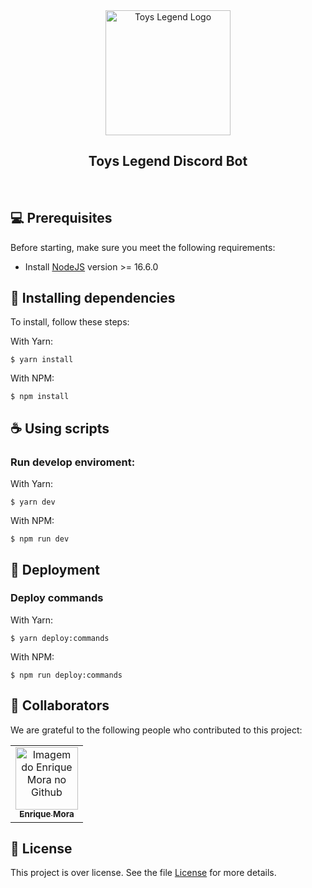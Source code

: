 <div align="center">
  <img
    width="200"
    alt="Toys Legend Logo"
    src="https://github.com/toyslegend/discord-bot/blob/main/assets/logo.png?raw=true"
  />
  
  ## Toys Legend Discord Bot
</div>
<br>

## 💻 Prerequisites

Before starting, make sure you meet the following requirements:

- Install [NodeJS](https://nodejs.org/en/) version >= 16.6.0

## 🚀 Installing dependencies

To install, follow these steps:

With Yarn:

```
$ yarn install
```

With NPM:

```
$ npm install
```

## ☕ Using scripts

### Run develop enviroment:

With Yarn:

```
$ yarn dev
```

With NPM:

```
$ npm run dev
```

## 🚀 Deployment

### Deploy commands

With Yarn:

```
$ yarn deploy:commands
```

With NPM:

```
$ npm run deploy:commands
```

## 🤝 Collaborators

We are grateful to the following people who contributed to this project:

<table>
  <tr>
    <td align="center">
      <a href="#">
        <img src="https://avatars.githubusercontent.com/u/22513684?v=4" width="100px;" alt="Imagem do Enrique Mora no Github"/><br>
        <sub>
          <b>Enrique Mora</b>
        </sub>
      </a>
    </td>
  </tr>
</table>

## 📝 License

This project is over license. See the file [License](LICENSE.md) for more details.
